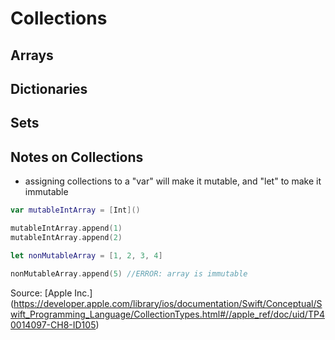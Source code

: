 # Collections

## Arrays

## Dictionaries

## Sets

## Notes on Collections
- assigning collections to a "var" will make it mutable, and "let" to make it immutable
```swift
var mutableIntArray = [Int]()

mutableIntArray.append(1)
mutableIntArray.append(2)

let nonMutableArray = [1, 2, 3, 4]

nonMutableArray.append(5) //ERROR: array is immutable
```

Source: [Apple Inc.] (https://developer.apple.com/library/ios/documentation/Swift/Conceptual/Swift_Programming_Language/CollectionTypes.html#//apple_ref/doc/uid/TP40014097-CH8-ID105)

